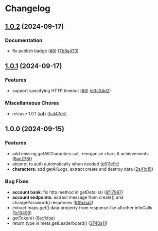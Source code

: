 # Changelog

## [1.0.2](https://github.com/treyturner/ts-artifacts-api-client/compare/v1.0.1...v1.0.2) (2024-09-17)


### Documentation

* fix publish badge ([#8](https://github.com/treyturner/ts-artifacts-api-client/issues/8)) ([7b8a473](https://github.com/treyturner/ts-artifacts-api-client/commit/7b8a4736425c927c69a2e0757a2f04e2345a6758))

## [1.0.1](https://github.com/treyturner/ts-artifacts-api-client/compare/v1.0.0...v1.0.1) (2024-09-17)


### Features

* support specifying HTTP timeout ([#6](https://github.com/treyturner/ts-artifacts-api-client/issues/6)) ([e3c34d2](https://github.com/treyturner/ts-artifacts-api-client/commit/e3c34d20ba0b4db0854f2330b2a0146fb568b305))


### Miscellaneous Chores

* release 1.0.1 ([#4](https://github.com/treyturner/ts-artifacts-api-client/issues/4)) ([baf47de](https://github.com/treyturner/ts-artifacts-api-client/commit/baf47dedc210a247a86d897474af5e51401c43b9))

## 1.0.0 (2024-09-15)


### Features

* add missing getAllCharacters call, reorganize chars & achievements ([6ac276f](https://github.com/treyturner/ts-artifacts-api-client/commit/6ac276f253489eaf31b473a0eefc27825aea60c3))
* attempt to auth automatically when needed ([e611e9c](https://github.com/treyturner/ts-artifacts-api-client/commit/e611e9c2b2d3d72c9ddfdde1503132eac433c7a4))
* **characters:** add getAllLogs, extract create and destroy data ([2a41c19](https://github.com/treyturner/ts-artifacts-api-client/commit/2a41c1940c359cad4e968101d189c75644ec090b))


### Bug Fixes

* **account bank:** fix http method in getDetails() ([8f17997](https://github.com/treyturner/ts-artifacts-api-client/commit/8f1799742c6667bc8cfc1be338ef09e73ab21e8f))
* **account endpoints:** extract message from create() and changePassword() responses ([9f9cba2](https://github.com/treyturner/ts-artifacts-api-client/commit/9f9cba289126eae97f23c9418a60fe7678cd5809))
* extract maps.get() data property from response like all other infoCalls ([1c15499](https://github.com/treyturner/ts-artifacts-api-client/commit/1c154996b694e599f26d8bb2f31b75d6b403b5f1))
* getToken() ([6ac1dba](https://github.com/treyturner/ts-artifacts-api-client/commit/6ac1dbaa15539043db6716d89eadc057be53d04e))
* return type in meta.getLeaderboard() ([3740a11](https://github.com/treyturner/ts-artifacts-api-client/commit/3740a117eac686ad2e73b26928b50a1f74c94d29))

